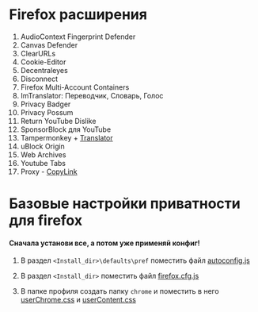 # Firefox расширения

1. AudioContext Fingerprint Defender
1. Canvas Defender
1. ClearURLs
1. Cookie-Editor
1. Decentraleyes
1. Disconnect
1. Firefox Multi-Account Containers
1. ImTranslator: Переводчик, Словарь, Голос
1. Privacy Badger
1. Privacy Possum
1. Return YouTube Dislike
1. SponsorBlock для YouTube
1. Tampermonkey + [Translator](https://github.com/ilyhalight/voice-over-translation)
1. uBlock Origin
1. Web Archives
1. Youtube Tabs
1. Proxy - [CopyLink](https://antizapret.prostovpn.org:18443/proxy.pac)

# Базовые настройки приватности для firefox

#### Сначала установи все, а потом уже применяй конфиг!

1. В раздел `<Install_dir>\defaults\pref` поместить файл [autoconfig.js](js/autoconfig.js)

1. В раздел `<Install_dir>` поместить файл [firefox.cfg.js](js/firefox.cfg.js)

1. В папке профиля создать папку `chrome` и поместить в него [userChrome.css](chrome/userChrome.css) и [userContent.css](chrome/userContent.css)